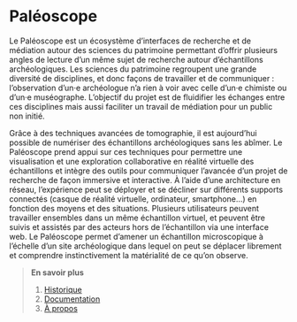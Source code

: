 # Paléoscope


Le Paléoscope est un écosystème d’interfaces de recherche et de médiation autour des sciences du patrimoine permettant d’offrir plusieurs angles de lecture d’un même sujet de recherche autour d’échantillons archéologiques.
Les sciences du patrimoine regroupent une grande diversité de disciplines, et donc façons de travailler et de communiquer : l’observation d’un·e archéologue n’a rien à voir avec celle d’un·e chimiste ou d’un·e muséographe. L’objectif du projet est de fluidifier les échanges entre ces disciplines mais aussi faciliter un travail de médiation pour un public non initié.

Grâce à des techniques avancées de tomographie, il est aujourd’hui possible de numériser des échantillons archéologiques sans les abîmer. Le Paléoscope prend appui sur ces techniques pour permettre une visualisation et une exploration collaborative en réalité virtuelle des échantillons et intègre des outils pour communiquer l’avancée d’un projet de recherche de façon immersive et interactive. À l’aide d’une architecture en réseau, l’expérience peut se déployer et se décliner sur différents supports connectés (casque de réalité virtuelle, ordinateur, smartphone…) en fonction des moyens et des situations. Plusieurs utilisateurs peuvent travailler ensembles dans un même échantillon virtuel, et peuvent être suivis et assistés par des acteurs hors de l’échantillon via une interface web. Le Paléoscope permet d’amener un échantillon microscopique à l’échelle d’un site archéologique dans lequel on peut se déplacer librement et comprendre instinctivement la matérialité de ce qu’on observe.

> **En savoir plus**
> 1. [Historique](/historique)
> 2. [Documentation](/docs)
> 3. [À propos](/a-propos)

